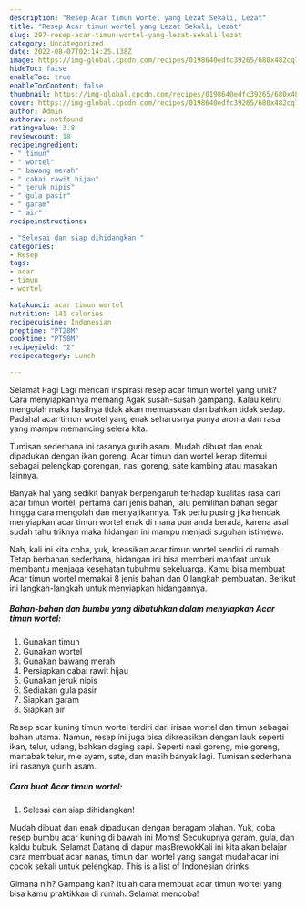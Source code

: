 ```yaml
---
description: "Resep Acar timun wortel yang Lezat Sekali, Lezat"
title: "Resep Acar timun wortel yang Lezat Sekali, Lezat"
slug: 297-resep-acar-timun-wortel-yang-lezat-sekali-lezat
category: Uncategorized
date: 2022-08-07T02:14:25.138Z
image: https://img-global.cpcdn.com/recipes/0198640edfc39265/680x482cq70/acar-timun-wortel-foto-resep-utama.jpg
hideToc: false
enableToc: true
enableTocContent: false
thumbnail: https://img-global.cpcdn.com/recipes/0198640edfc39265/680x482cq70/acar-timun-wortel-foto-resep-utama.jpg
cover: https://img-global.cpcdn.com/recipes/0198640edfc39265/680x482cq70/acar-timun-wortel-foto-resep-utama.jpg
author: Admin
authorAv: notfound
ratingvalue: 3.8
reviewcount: 18
recipeingredient:
- " timun"
- " wortel"
- " bawang merah"
- " cabai rawit hijau"
- " jeruk nipis"
- " gula pasir"
- " garam"
- " air"
recipeinstructions:

- "Selesai dan siap dihidangkan!"
categories:
- Resep
tags:
- acar
- timun
- wortel

katakunci: acar timun wortel 
nutrition: 141 calories
recipecuisine: Indonesian
preptime: "PT28M"
cooktime: "PT50M"
recipeyield: "2"
recipecategory: Lunch

---
```



Selamat Pagi Lagi mencari inspirasi resep acar timun wortel yang unik? Cara menyiapkannya memang Agak susah-susah gampang. Kalau keliru mengolah maka hasilnya tidak akan memuaskan dan bahkan tidak sedap. Padahal acar timun wortel yang enak seharusnya punya aroma dan rasa yang mampu memancing selera kita.


Tumisan sederhana ini rasanya gurih asam. Mudah dibuat dan enak dipadukan dengan ikan goreng. Acar timun dan wortel kerap ditemui sebagai pelengkap gorengan, nasi goreng, sate kambing atau masakan lainnya.

Banyak hal yang sedikit banyak berpengaruh terhadap kualitas rasa dari acar timun wortel, pertama dari jenis bahan, lalu pemilihan bahan segar hingga cara mengolah dan menyajikannya. Tak perlu pusing jika hendak menyiapkan acar timun wortel enak di mana pun anda berada, karena asal sudah tahu triknya maka hidangan ini mampu menjadi suguhan istimewa.


Nah, kali ini kita coba, yuk, kreasikan acar timun wortel sendiri di rumah. Tetap berbahan sederhana, hidangan ini bisa memberi manfaat untuk membantu menjaga kesehatan tubuhmu sekeluarga. Kamu bisa membuat Acar timun wortel memakai 8 jenis bahan dan 0 langkah pembuatan. Berikut ini langkah-langkah untuk menyiapkan hidangannya.

<!--inarticleads1-->

##### Bahan-bahan dan bumbu yang dibutuhkan dalam menyiapkan Acar timun wortel:

1. Gunakan  timun
1. Gunakan  wortel
1. Gunakan  bawang merah
1. Persiapkan  cabai rawit hijau
1. Gunakan  jeruk nipis
1. Sediakan  gula pasir
1. Siapkan  garam
1. Siapkan  air


Resep acar kuning timun wortel terdiri dari irisan wortel dan timun sebagai bahan utama. Namun, resep ini juga bisa dikreasikan dengan lauk seperti ikan, telur, udang, bahkan daging sapi. Seperti nasi goreng, mie goreng, martabak telur, mie ayam, sate, dan masih banyak lagi. Tumisan sederhana ini rasanya gurih asam. 

<!--inarticleads2-->

##### Cara buat Acar timun wortel:


1. Selesai dan siap dihidangkan!

Mudah dibuat dan enak dipadukan dengan beragam olahan. Yuk, coba resep bumbu acar kuning di bawah ini Moms! Secukupnya garam, gula, dan kaldu bubuk. Selamat Datang di dapur masBrewokKali ini kita akan belajar cara membuat acar nanas, timun dan wortel yang sangat mudahacar ini cocok sekali untuk pelengkap. This is a list of Indonesian drinks. 

Gimana nih? Gampang kan? Itulah cara membuat acar timun wortel yang bisa kamu praktikkan di rumah. Selamat mencoba!

